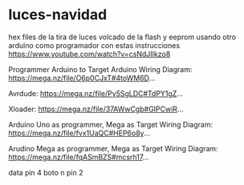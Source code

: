 # luces-navidad
hex files de la tira de luces
volcado de la flash y eeprom usando otro arduino como programador con estas instrucciones 
https://www.youtube.com/watch?v=csNdJIIkzo8

Programmer Arduino to Target Arduino Wiring Diagram:
https://mega.nz/file/O6p0CJxT#4toWM6D...

Avrdude:
https://mega.nz/file/Py5SgLDC#TdPY1gZ...

Xloader:
https://mega.nz/file/37AWwCgb#GIPCwiR...

Arduino Uno as programmer, Mega as Target Wiring Diagram:
https://mega.nz/file/fvx1UaQC#HEP6o8y...

Arudino Mega as programmer, Mega as Target Wiring Diagram:
https://mega.nz/file/fqASmBZS#mcsrh17...

data pin 4
boto n pin 2
